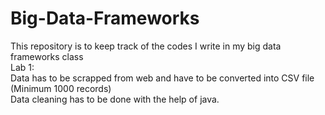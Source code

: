 # Big-Data-Frameworks
This repository is to keep track of the codes I write in my big data frameworks class<br/>
Lab 1:<br/>
Data has to be scrapped from web and have to be converted into CSV file (Minimum 1000 records)<br/>
Data cleaning has to be done with the help of java.<br/>
